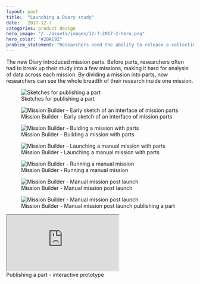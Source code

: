 ```yaml
---
layout: post
title:  "Launching a Diary study"
date:   2017-12-7
categories: product design
hero_image: "/../assets/images/12-7-2017-2-hero.png"
hero_color: "#2BAE92"
problem_statement: "Researchers need the ability to release a collection of consecutive parts of their research study to participants"
---
```


The new Diary introduced mission parts. Before parts, researchers often had to break up their study into a few missions, making it hard for analysis of data across each mission. By dividing a mission into parts, now researchers can see the whole breadth of their research inside one mission.

<figure>
	<img src="../../../../../../assets/images/builder-0.png" title="Sketches for publishing a part" />
	<figcaption class="media-caption center">Sketches for publishing a part</figcaption>
</figure>

<figure>
	<img src="../../../../../../assets/images/builder-1.JPG" title="Mission Builder - Early sketch of an interface of mission parts" />
	<figcaption class="media-caption center">Mission Builder - Early sketch of an interface of mission parts</figcaption>
</figure>

<figure>
	<img src="../../../../../../assets/images/builder-2.png" title="Mission Builder - Bulding a mission with parts" />
	<figcaption class="media-caption center">Mission Builder - Building a mission with parts</figcaption>
</figure>

<figure>
	<img src="../../../../../../assets/images/builder-3.png" title="Mission Builder - Launching a manual mission with parts" />
	<figcaption class="media-caption center">Mission Builder - Launching a manual mission with parts</figcaption>
</figure>

<figure>
	<img src="../../../../../../assets/images/builder-4.png" title="Mission Builder - Running a manual mission" />
	<figcaption class="media-caption center">Mission Builder - Running a manual mission</figcaption>
</figure>


<figure>
	<img src="../../../../../../assets/images/builder-5.png" title="Mission Builder - Manual mission post launch" />
	<figcaption class="media-caption center">Mission Builder - Manual mission post launch</figcaption>
</figure>

<figure>
	<img src="../../../../../../assets/images/builder-6.png" title="Mission Builder - Manual mission post launch" />
	<figcaption class="media-caption center">Mission Builder - Manual mission post launch publishing a part</figcaption>
</figure>

<iframe src="https://codepen.io/jsimplicio/live/4943f2d43e35d2f7be1a32859a01646a">
</iframe>
<figcaption class="media-caption center">Publishing a part - interactive prototype</figcaption>

